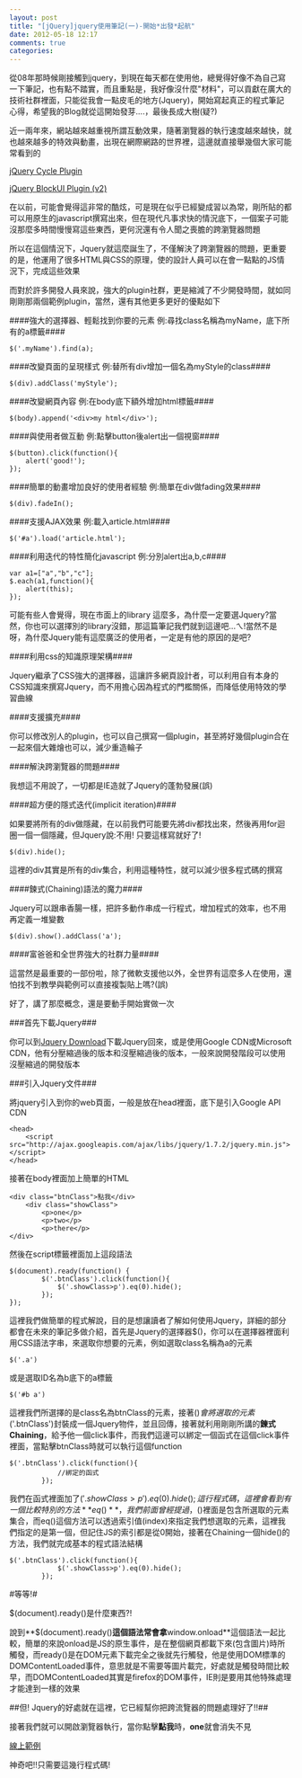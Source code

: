 ```yaml
---
layout: post
title: "[jQuery]jquery使用筆記(一)-開始*出發*起航"
date: 2012-05-18 12:17
comments: true
categories: 
---
```

從08年那時候剛接觸到jquery，到現在每天都在使用他，總覺得好像不為自己寫一下筆記，也有點不踏實，而且重點是，我好像沒什麼"材料"，可以貢獻在廣大的技術社群裡面，只能從我會一點皮毛的地方(Jquery)，開始寫起真正的程式筆記心得，希望我的Blog就從這開始發芽....，最後長成大樹(疑?)
<!--more-->

近一兩年來，網站越來越重視所謂互動效果，隨著瀏覽器的執行速度越來越快，就也越來越多的特效與動畫，出現在網際網路的世界裡，這邊就直接舉幾個大家可能常看到的

<a href="http://jquery.malsup.com/cycle/" target="_blank">jQuery Cycle Plugin</a>

<a href="http://jquery.malsup.com/block/#page" target="_blank">jQuery BlockUI Plugin (v2)</a>

在以前，可能會覺得這非常的酷炫，可是現在似乎已經變成習以為常，剛所貼的都可以用原生的javascript撰寫出來，但在現代凡事求快的情況底下，一個案子可能沒那麼多時間慢慢寫這些東西，更何況還有令人聞之喪膽的跨瀏覽器問題

所以在這個情況下，Jquery就這麼誕生了，不僅解決了跨瀏覽器的問題，更重要的是，他運用了很多HTML與CSS的原理，使的設計人員可以在會一點點的JS情況下，完成這些效果

而對於許多開發人員來說，強大的plugin社群，更是縮減了不少開發時間，就如同剛剛那兩個範例plugin，當然，還有其他更多更好的優點如下

####強大的選擇器、輕鬆找到你要的元素 例:尋找class名稱為myName，底下所有的a標籤####

	$('.myName').find(a);
	

####改變頁面的呈現樣式 例:替所有div增加一個名為myStyle的class####

	$(div).addClass('myStyle');
	
####改變網頁內容 例:在body底下額外增加html標籤####

	$(body).append('<div>my html</div>');
	
	
####與使用者做互動 例:點擊button後alert出一個視窗####

	$(button).click(function(){
		alert('good!');
	});

####簡單的動畫增加良好的使用者經驗 例:簡單在div做fading效果####

	$(div).fadeIn();
	
####支援AJAX效果 例:載入article.html####

	$('#a').load('article.html');
	
####利用迭代的特性簡化javascript 例:分別alert出a,b,c####

	var a1=["a","b","c"];
	$.each(a1,function(){
		alert(this);
	});

可能有些人會覺得，現在市面上的library 這麼多，為什麼一定要選Jquery?當然，你也可以選擇別的library沒錯，那這篇筆記我們就到這邊吧...ㄟ!當然不是呀，為什麼Jquery能有這麼廣泛的使用者，一定是有他的原因的是吧?

####利用css的知識原理架構####

Jquery繼承了CSS強大的選擇器，這讓許多網頁設計者，可以利用自有本身的CSS知識來撰寫Jquery，而不用擔心因為程式的門檻關係，而降低使用特效的學習曲線

####支援擴充####

你可以修改別人的plugin，也可以自己撰寫一個plugin，甚至將好幾個plugin合在一起來個大雜燴也可以，減少重造輪子

####解決跨瀏覽器的問題####

我想這不用說了，一切都是IE造就了Jquery的蓬勃發展(誤)

####超方便的隱式迭代(implicit iteration)####

如果要將所有的div做隱藏，在以前我們可能要先將div都找出來，然後再用for迴圈一個一個隱藏，但Jquery說:不用! 只要這樣寫就好了!

	$(div).hide();
	
這裡的div其實是所有的div集合，利用這種特性，就可以減少很多程式碼的撰寫

####鍊式(Chaining)語法的魔力####

Jquery可以跟串香腸一樣，把許多動作串成一行程式，增加程式的效率，也不用再定義一堆變數

	$(div).show().addClass('a');

####富爸爸和全世界強大的社群力量####

這當然是最重要的一部份啦，除了微軟支援他以外，全世界有這麼多人在使用，還怕找不到教學與範例可以直接複製貼上嗎?(誤)

好了，講了那麼概念，還是要動手開始實做一次

###首先下載Jquery###

你可以到<a href="http://docs.jquery.com/Downloading_jQuery" target="_bland">Jquery Download</a>下載Jquery回來，或是使用Google CDN或Microsoft CDN，他有分壓縮過後的版本和沒壓縮過後的版本，一般來說開發階段可以使用沒壓縮過的開發版本

###引入Jquery文件###

將jquery引入到你的web頁面，一般是放在head裡面，底下是引入Google  API CDN

	<head>
		<script  src="http://ajax.googleapis.com/ajax/libs/jquery/1.7.2/jquery.min.js"></script>
	</head>

接著在body裡面加上簡單的HTML

	<div class="btnClass">點我</div>
		<div class="showClass">
    		<p>one</p>
    		<p>two</p>
    		<p>there</p>
	</div>
	
然後在script標籤裡面加上這段語法

	$(document).ready(function() {
    		$('.btnClass').click(function(){
        		$('.showClass>p').eq(0).hide();
    		});
	});
	
這裡我們做簡單的程式解說，目的是想讓讀者了解如何使用Jquery，詳細的部分都會在未來的筆記多做介紹，首先是Jquery的選擇器$()，你可以在選擇器裡面利用CSS語法字串，來選取你想要的元素，例如選取class名稱為a的元素
	
	$('.a')
	
或是選取ID名為b底下的a標籤

	$('#b a')
	
這裡我們所選擇的是class名為btnClass的元素，接著$()會將選取的元素$('.btnClass')封裝成一個Jquery物件，並且回傳，接著就利用剛剛所講的**鍊式Chaining**，給予他一個click事件，而我們這邊可以綁定一個函式在這個click事件裡面，當點擊btnClass時就可以執行這個function

	$('.btnClass').click(function(){
        		//綁定的函式
    		});

我們在函式裡面加了$('.showClass>p').eq(0).hide();這行程式碼，這裡會看到有一個比較特別的方法**eq()**，我們前面曾經提過，$()裡面是包含所選取的元素集合，而eq()這個方法可以透過索引值(index)來指定我們想選取的元素，這裡我們指定的是第一個，但記住JS的索引都是從0開始，接著在Chaining一個hide()的方法，我們就完成基本的程式語法結構

	$('.btnClass').click(function(){
        		$('.showClass>p').eq(0).hide();
    		});


#等等!#

$(document).ready()是什麼東西?!


說到**$(document).ready()**這個語法常會拿**window.onload**這個語法一起比較，簡單的來說onload是JS的原生事件，是在整個網頁都載下來(包含圖片)時所觸發，而ready()是在DOM元素下載完全之後就先行觸發，他是使用DOM標準的DOMContentLoaded事件，意思就是不需要等圖片載完，好處就是觸發時間比較早，而DOMContentLoaded其實是firefox的DOM事件，IE則是要用其他特殊處理才能達到一樣的效果

##但! Jquery的好處就在這裡，它已經幫你把跨流覽器的問題處理好了!!##

接著我們就可以開啟瀏覽器執行，當你點擊**點我**時，**one**就會消失不見

<a href="http://jsfiddle.net/RNCVB/1/" target="_blank">線上範例</a>

神奇吧!!只需要這幾行程式碼!




